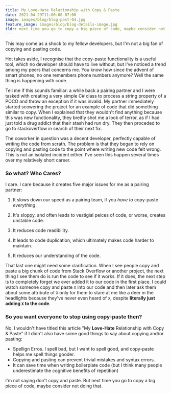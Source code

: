 ```yaml
---
title: My Love-Hate Relationship with Copy & Paste
date: 2021-04-29T11:00:00-07:00
image: images/blog/blog-post-04.jpg
feature_image: images/blog/blog-details-image.jpg
tldr: next time you go to copy a big piece of code, maybe consider not doing that...
---
```


This may come as a shock to my fellow developers, but I'm not a big fan of copying and pasting code.

Hot takes aside, I recognise that the copy-paste functionality is a useful tool, which no developer 
should have to live without, but I've noticed a trend among my peers that concerns me. You know how 
since the advent of smart phones, no one remembers phone numbers anymore? Well the same
thing is happening with code. 

Tell me if this sounds familiar: a while back a pairing partner and I were tasked with creating a very simple C# class
to process a string property of a POCO and throw an exception if it was invalid. My partner immediately
started scowering the project for an example of code that did something similar to copy. When I explained that they
wouldn't find anything because this was new functionality, they breifly shot me a look of terror, as if I had just told a 
drug addict that their stash had run dry. They then proceded to go to stackoverflow in search of their next fix.

The coworker in question was a decent developer, perfectly capable of writing the code from scrath.
The problem is that they began to rely on copying and pasting code to the point where writing new code felt
wrong. This is not an isolated incident either. I've seen this happen several times over my relatively short career.

### So what? Who Cares?

I care. I care because it creates five major issues for me as a pairing partner:

1) It slows down our speed as a pairing team, if you *have to* copy-paste *everything*.

2) It's sloppy, and often leads to vestigial peices of code, or worse, creates unstable code.

3) It reduces code readibility.

4) It leads to code duplication, which ultimately makes code harder to maintain.

5) It reduces our understanding of the code. 

That last one might need some clarification. When I see people copy and paste a big chunk of code from Stack Overflow or 
another project, the next thing I see them do is run the code to see if it works. If it does, the next step is to 
completely forget we ever added it to our code in the first place. I could watch someone copy and paste `X` into our code and then later ask them about some attribute of `X` only for them to stare at me like a deer in the headlights because they've never even heard of `X`, despite **literally just adding `X` to the code**.

### So you want everyone to stop using copy-paste then?

No. I wouldn't have titled this article "My **Love-Hate** Relationship with Copy & Paste" if I didn't also have some
good things to say about copying and/or pasting:

- Spellign Erros. I spell bad, but I want to spell good, and copy-paste helps me spell things gooder.
- Copying and pasting can prevent trivial mistakes and syntax errors.
- It can save time when writing boilerplate code (but I think many people underestimate the cognitive benefits of repetition)

I'm not saying don't copy and paste. But next time you go to copy a big piece of code, maybe consider not doing that. 